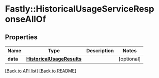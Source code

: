 # Fastly::HistoricalUsageServiceResponseAllOf

## Properties

| Name | Type | Description | Notes |
| ---- | ---- | ----------- | ----- |
| **data** | [**HistoricalUsageResults**](HistoricalUsageResults.md) |  | [optional] |

[[Back to API list]](../../README.md#endpoints) [[Back to README]](../../README.md)


